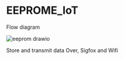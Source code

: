 # EEPROME_IoT
Flow diagram

![eeprom drawio](https://github.com/AronAyub/EEPROM_IoT/assets/55284959/fe52f056-68ad-4e9d-bd1a-e8c944508a68)

 Store and transmit data Over, Sigfox and Wifi
